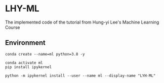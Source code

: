 # LHY-ML
The implemented code of the tutorial from Hung-yi Lee's Machine Learning Course

## Environment
```shell
conda create --name=ml python=3.8 -y 
```
```shell
conda activate ml
pip install ipykernel
```
```shell
python -m ipykernel install --user --name ml --display-name "LYH-ML"
```